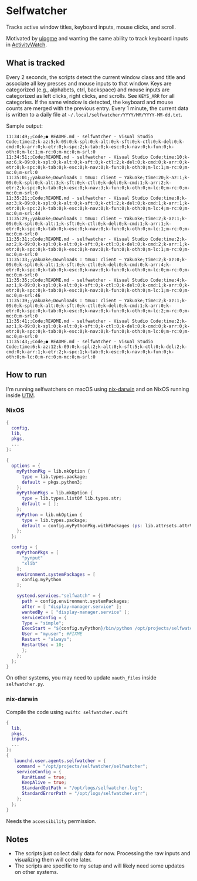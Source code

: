 # Selfwatcher

Tracks active window titles, keyboard inputs, mouse clicks, and scroll.

Motivated by [ulogme](https://karpathy.github.io/2014/08/03/quantifying-productivity) and wanting the same ability
to track keyboard inputs in [ActivityWatch](https://activitywatch.net/).

## What is tracked

Every 2 seconds, the scripts detect the current window class and title and associate all key presses and mouse inputs 
to that window. Keys are categorized (e.g., alphabets, ctrl, backspace) and mouse inputs are categorized as left clicks,
right clicks, and scrolls. See `KEYS_ARR` for all categories. If the same window is detected, the keyboard and mouse counts
are merged with the previous entry. Every 1 minute, the current data is written to a daily file at `~/.local/selfwatcher/YYYY/MM/YYYY-MM-dd.txt`. 

Sample output:
```
11:34:49;;Code;● README.md - selfwatcher - Visual Studio Code;time:2;k-az:5;k-09:0;k-spl:0;k-alt:0;k-sft:0;k-ctl:0;k-del:0;k-cmd:0;k-arr:0;k-etr:0;k-spc:2;k-tab:0;k-esc:0;k-nav:0;k-fun:0;k-oth:0;m-lc:1;m-rc:0;m-mc:0;m-srl:0
11:34:51;;Code;README.md - selfwatcher - Visual Studio Code;time:10;k-az:6;k-09:0;k-spl:0;k-alt:0;k-sft:0;k-ctl:2;k-del:0;k-cmd:0;k-arr:0;k-etr:0;k-spc:0;k-tab:0;k-esc:0;k-nav:0;k-fun:0;k-oth:0;m-lc:1;m-rc:0;m-mc:0;m-srl:0
11:35:01;;yakuake;Downloads : tmux: client — Yakuake;time:20;k-az:1;k-09:0;k-spl:0;k-alt:3;k-sft:0;k-ctl:0;k-del:0;k-cmd:1;k-arr:2;k-etr:2;k-spc:0;k-tab:0;k-esc:0;k-nav:3;k-fun:0;k-oth:0;m-lc:0;m-rc:0;m-mc:0;m-srl:0
11:35:21;;Code;README.md - selfwatcher - Visual Studio Code;time:8;k-az:3;k-09:0;k-spl:0;k-alt:0;k-sft:0;k-ctl:2;k-del:0;k-cmd:1;k-arr:1;k-etr:0;k-spc:2;k-tab:0;k-esc:0;k-nav:0;k-fun:0;k-oth:0;m-lc:4;m-rc:0;m-mc:0;m-srl:44
11:35:29;;yakuake;Downloads : tmux: client — Yakuake;time:2;k-az:1;k-09:0;k-spl:0;k-alt:1;k-sft:0;k-ctl:0;k-del:0;k-cmd:1;k-arr:1;k-etr:0;k-spc:0;k-tab:0;k-esc:0;k-nav:0;k-fun:0;k-oth:0;m-lc:1;m-rc:0;m-mc:0;m-srl:0
11:35:31;;Code;README.md - selfwatcher - Visual Studio Code;time:2;k-az:2;k-09:0;k-spl:0;k-alt:0;k-sft:0;k-ctl:0;k-del:0;k-cmd:2;k-arr:1;k-etr:0;k-spc:0;k-tab:0;k-esc:0;k-nav:0;k-fun:0;k-oth:0;m-lc:1;m-rc:0;m-mc:0;m-srl:0
11:35:33;;yakuake;Downloads : tmux: client — Yakuake;time:2;k-az:0;k-09:0;k-spl:0;k-alt:1;k-sft:0;k-ctl:0;k-del:0;k-cmd:0;k-arr:4;k-etr:0;k-spc:0;k-tab:0;k-esc:0;k-nav:0;k-fun:0;k-oth:0;m-lc:0;m-rc:0;m-mc:0;m-srl:0
11:35:35;;Code;README.md - selfwatcher - Visual Studio Code;time:4;k-az:1;k-09:0;k-spl:0;k-alt:0;k-sft:0;k-ctl:0;k-del:0;k-cmd:1;k-arr:0;k-etr:0;k-spc:0;k-tab:0;k-esc:0;k-nav:0;k-fun:0;k-oth:0;m-lc:1;m-rc:0;m-mc:0;m-srl:46
11:35:39;;yakuake;Downloads : tmux: client — Yakuake;time:2;k-az:1;k-09:0;k-spl:0;k-alt:0;k-sft:0;k-ctl:0;k-del:0;k-cmd:1;k-arr:0;k-etr:0;k-spc:0;k-tab:0;k-esc:0;k-nav:0;k-fun:0;k-oth:0;m-lc:2;m-rc:0;m-mc:0;m-srl:0
11:35:41;;Code;README.md - selfwatcher - Visual Studio Code;time:2;k-az:1;k-09:0;k-spl:0;k-alt:0;k-sft:0;k-ctl:0;k-del:0;k-cmd:0;k-arr:0;k-etr:0;k-spc:0;k-tab:0;k-esc:0;k-nav:0;k-fun:0;k-oth:0;m-lc:0;m-rc:0;m-mc:0;m-srl:0
11:35:43;;Code;● README.md - selfwatcher - Visual Studio Code;time:6;k-az:12;k-09:0;k-spl:2;k-alt:0;k-sft:5;k-ctl:0;k-del:2;k-cmd:0;k-arr:1;k-etr:2;k-spc:1;k-tab:0;k-esc:0;k-nav:0;k-fun:0;k-oth:0;m-lc:0;m-rc:0;m-mc:0;m-srl:0
```

## How to run

I'm running selfwatchers on macOS using [nix-darwin](https://github.com/nix-darwin/nix-darwin) and on NixOS running inside [UTM](https://github.com/utmapp/UTM/).

### NixOS

```nix
{
  config,
  lib,
  pkgs,
  ...
}:

{
  options = {
    myPythonPkg = lib.mkOption {
      type = lib.types.package;
      default = pkgs.python3;
    };
    myPythonPkgs = lib.mkOption {
      type = lib.types.listOf lib.types.str;
      default = [ ];
    };
    myPython = lib.mkOption {
      type = lib.types.package;
      default = config.myPythonPkg.withPackages (ps: lib.attrsets.attrVals config.myPythonPkgs ps);
    };
  };

  config = {
    myPythonPkgs = [
      "pynput"
      "xlib"
    ];
    environment.systemPackages = [
      config.myPython
    ];

    systemd.services."selfwatch" = {
      path = config.environment.systemPackages;
      after = [ "display-manager.service" ];
      wantedBy = [ "display-manager.service" ];
      serviceConfig = {
      Type = "simple";
      ExecStart = "${config.myPython}/bin/python /opt/projects/selfwatcher/selfwatch.py";
      User = "myuser"; #FIXME
      Restart = "always";
      RestartSec = 10;
      };
    };
  };
}
```

On other systems, you may need to update `xauth_files` inside `selfwatcher.py`.

### nix-darwin

Compile the code using `swiftc selfwatcher.swift`

```nix
{
  lib,
  pkgs,
  inputs,
  ...
}:
{
   launchd.user.agents.selfwatcher = {
    command = "/opt/projects/selfwatcher/selfwatcher";
    serviceConfig = {
      RunAtLoad = true;
      KeepAlive = true;
      StandardOutPath = "/opt/logs/selfwatcher.log";
      StandardErrorPath = "/opt/logs/selfwatcher.err";
    };
  };
}
```

Needs the `accessibility` permission.

## Notes

- The scripts just collect daily data for now. Processing the raw inputs and visualizing them will come later.
- The scripts are specific to my setup and will likely need some updates on other systems.
